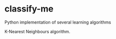 classify-me
===========

Python implementation of several learning algorithms

K-Nearest Neighbours algorithm.
